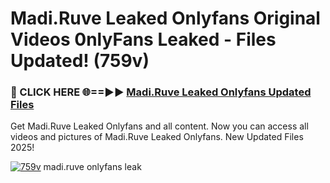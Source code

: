 # Madi.Ruve Leaked Onlyfans Original Videos 0nlyFans Leaked - Files Updated! (759v)

<h3>🔴 CLICK HERE 🌐==►► <a href="https://tinyurl.com/3hn5wdd3" rel="nofollow">Madi.Ruve Leaked Onlyfans Updated Files</a></h3>

Get Madi.Ruve Leaked Onlyfans and all content. Now you can access all videos and pictures of Madi.Ruve Leaked Onlyfans. New Updated Files 2025!

[![759v](https://i.imgur.com/4HnBqBT.gif)](https://tinyurl.com/3hn5wdd3)
madi.ruve onlyfans leak